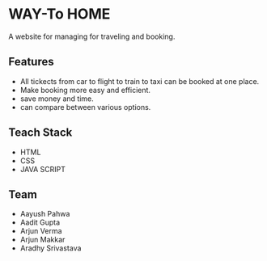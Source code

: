 # WAY-To HOME
A website for managing for traveling and booking.

## Features
- All tickects from car to flight to train to taxi can be booked at one place.
- Make booking more easy and efficient.
- save money and time.
- can compare between various options.

## Teach Stack
- HTML
- CSS
- JAVA SCRIPT

## Team 
- Aayush Pahwa
- Aadit Gupta
- Arjun Verma
- Arjun Makkar
- Aradhy Srivastava
  
